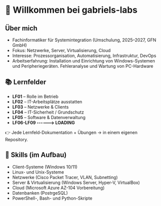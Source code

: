 # 👋 Willkommen bei gabriels-labs

## Über mich
- Fachinformatiker für Systemintegration (Umschulung, 2025–2027, GFN GmbH)  
- Fokus: Netzwerke, Server, Virtualisierung, Cloud
- Interesse: Prozessorganisation, Automatisierung, Infrastruktur, DevOps
- Arbeitserfahrung: Installation und Einrichtung von Windows-Systemen und Peripheriegeräten. Fehleranalyse und Wartung von PC-Hardware

## 📚 Lernfelder
- **LF01** – Rolle im Betrieb  
- **LF02** – IT-Arbeitsplätze ausstatten  
- **LF03** – Netzwerke & Clients  
- **LF04** – IT-Sicherheit / Grundschutz  
- **LF05** – Software & Datenverwaltung
- **LF06-LF09 ------> LOADING**

👉 Jede Lernfeld-Dokumentation + Übungen → in einem eigenen Repository.  

## 🔧 Skills (im Aufbau)
- Client-Systeme (Windows 10/11)
- Linux- und Unix-Systeme
- Netzwerke (Cisco Packet Tracer, VLAN, Subnetting)  
- Server & Virtualisierung (Windows Server, Hyper-V, VirtualBox)
- Cloud (Microsoft Azure AZ-104 Vorbereitung)  
- Datenbanken (PostrgeSQL)
- PowerShell-, Bash- und Python-Skripte
